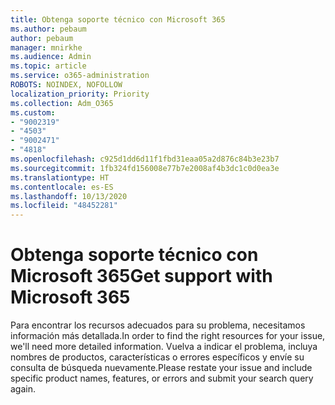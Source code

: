 ```yaml
---
title: Obtenga soporte técnico con Microsoft 365
ms.author: pebaum
author: pebaum
manager: mnirkhe
ms.audience: Admin
ms.topic: article
ms.service: o365-administration
ROBOTS: NOINDEX, NOFOLLOW
localization_priority: Priority
ms.collection: Adm_O365
ms.custom:
- "9002319"
- "4503"
- "9002471"
- "4818"
ms.openlocfilehash: c925d1dd6d11f1fbd31eaa05a2d876c84b3e23b7
ms.sourcegitcommit: 1fb324fd156008e77b7e2008af4b3dc1c0d0ea3e
ms.translationtype: HT
ms.contentlocale: es-ES
ms.lasthandoff: 10/13/2020
ms.locfileid: "48452281"
---
```

# <a name="get-support-with-microsoft-365"></a><span data-ttu-id="a144d-102">Obtenga soporte técnico con Microsoft 365</span><span class="sxs-lookup"><span data-stu-id="a144d-102">Get support with Microsoft 365</span></span>

<span data-ttu-id="a144d-103">Para encontrar los recursos adecuados para su problema, necesitamos información más detallada.</span><span class="sxs-lookup"><span data-stu-id="a144d-103">In order to find the right resources for your issue, we'll need more detailed information.</span></span> <span data-ttu-id="a144d-104">Vuelva a indicar el problema, incluya nombres de productos, características o errores específicos y envíe su consulta de búsqueda nuevamente.</span><span class="sxs-lookup"><span data-stu-id="a144d-104">Please restate your issue and include specific product names, features, or errors and submit your search query again.</span></span>
